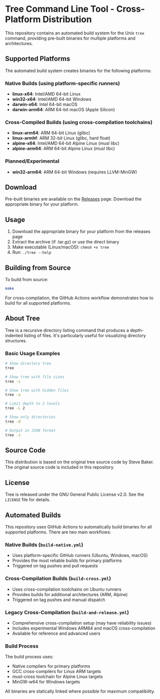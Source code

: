 # Tree Command Line Tool - Cross-Platform Distribution

This repository contains an automated build system for the Unix `tree` command, providing pre-built binaries for multiple platforms and architectures.

## Supported Platforms

The automated build system creates binaries for the following platforms:

### Native Builds (using platform-specific runners)
- **linux-x64**: Intel/AMD 64-bit Linux
- **win32-x64**: Intel/AMD 64-bit Windows  
- **darwin-x64**: Intel 64-bit macOS
- **darwin-arm64**: ARM 64-bit macOS (Apple Silicon)

### Cross-Compiled Builds (using cross-compilation toolchains)
- **linux-arm64**: ARM 64-bit Linux (glibc)
- **linux-armhf**: ARM 32-bit Linux (glibc, hard float)
- **alpine-x64**: Intel/AMD 64-bit Alpine Linux (musl libc)
- **alpine-arm64**: ARM 64-bit Alpine Linux (musl libc)

### Planned/Experimental
- **win32-arm64**: ARM 64-bit Windows (requires LLVM-MinGW)

## Download

Pre-built binaries are available on the [Releases](../../releases) page. Download the appropriate binary for your platform.

## Usage

1. Download the appropriate binary for your platform from the releases page
2. Extract the archive (if .tar.gz) or use the direct binary
3. Make executable (Linux/macOS): `chmod +x tree`
4. Run: `./tree --help`

## Building from Source

To build from source:

```bash
make
```

For cross-compilation, the GitHub Actions workflow demonstrates how to build for all supported platforms.

## About Tree

Tree is a recursive directory listing command that produces a depth-indented listing of files. It's particularly useful for visualizing directory structures.

### Basic Usage Examples

```bash
# Show directory tree
tree

# Show tree with file sizes
tree -s

# Show tree with hidden files
tree -a

# Limit depth to 2 levels
tree -L 2

# Show only directories
tree -d

# Output in JSON format
tree -J
```

## Source Code

This distribution is based on the original tree source code by Steve Baker. The original source code is included in this repository.

## License

Tree is released under the GNU General Public License v2.0. See the `LICENSE` file for details.

## Automated Builds

This repository uses GitHub Actions to automatically build binaries for all supported platforms. There are two main workflows:

### Native Builds (`build-native.yml`)
- Uses platform-specific GitHub runners (Ubuntu, Windows, macOS)
- Provides the most reliable builds for primary platforms
- Triggered on tag pushes and pull requests

### Cross-Compilation Builds (`build-cross.yml`)
- Uses cross-compilation toolchains on Ubuntu runners
- Provides builds for additional architectures (ARM, Alpine)
- Triggered on tag pushes and manual dispatch

### Legacy Cross-Compilation (`build-and-release.yml`)
- Comprehensive cross-compilation setup (may have reliability issues)
- Includes experimental Windows ARM64 and macOS cross-compilation
- Available for reference and advanced users

### Build Process
The build process uses:
- Native compilers for primary platforms
- GCC cross-compilers for Linux ARM targets
- musl-cross toolchain for Alpine Linux targets
- MinGW-w64 for Windows targets

All binaries are statically linked where possible for maximum compatibility.
